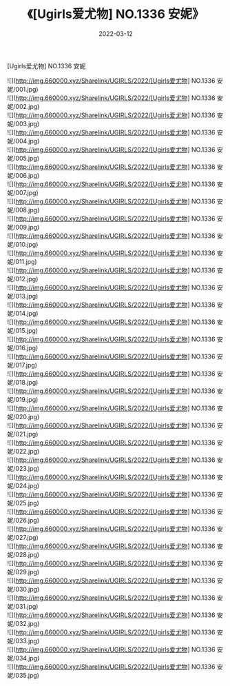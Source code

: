 ﻿---
layout: post
title:  《[Ugirls爱尤物] NO.1336 安妮》
date:   2022-03-12
img: http://img.660000.xyz/Sharelink/UGIRLS/2022/[Ugirls爱尤物] NO.1336 安妮/000.jpg
categories: [美女, 清纯, 唯美]
---

[Ugirls爱尤物] NO.1336 安妮

 ![](http://img.660000.xyz/Sharelink/UGIRLS/2022/[Ugirls爱尤物] NO.1336 安妮/001.jpg) <br>![](http://img.660000.xyz/Sharelink/UGIRLS/2022/[Ugirls爱尤物] NO.1336 安妮/002.jpg) <br>![](http://img.660000.xyz/Sharelink/UGIRLS/2022/[Ugirls爱尤物] NO.1336 安妮/003.jpg) <br>![](http://img.660000.xyz/Sharelink/UGIRLS/2022/[Ugirls爱尤物] NO.1336 安妮/004.jpg) <br>![](http://img.660000.xyz/Sharelink/UGIRLS/2022/[Ugirls爱尤物] NO.1336 安妮/005.jpg) <br>![](http://img.660000.xyz/Sharelink/UGIRLS/2022/[Ugirls爱尤物] NO.1336 安妮/006.jpg) <br>![](http://img.660000.xyz/Sharelink/UGIRLS/2022/[Ugirls爱尤物] NO.1336 安妮/007.jpg) <br>![](http://img.660000.xyz/Sharelink/UGIRLS/2022/[Ugirls爱尤物] NO.1336 安妮/008.jpg) <br>![](http://img.660000.xyz/Sharelink/UGIRLS/2022/[Ugirls爱尤物] NO.1336 安妮/009.jpg) <br>![](http://img.660000.xyz/Sharelink/UGIRLS/2022/[Ugirls爱尤物] NO.1336 安妮/010.jpg) <br>![](http://img.660000.xyz/Sharelink/UGIRLS/2022/[Ugirls爱尤物] NO.1336 安妮/011.jpg) <br>![](http://img.660000.xyz/Sharelink/UGIRLS/2022/[Ugirls爱尤物] NO.1336 安妮/012.jpg) <br>![](http://img.660000.xyz/Sharelink/UGIRLS/2022/[Ugirls爱尤物] NO.1336 安妮/013.jpg) <br>![](http://img.660000.xyz/Sharelink/UGIRLS/2022/[Ugirls爱尤物] NO.1336 安妮/014.jpg) <br>![](http://img.660000.xyz/Sharelink/UGIRLS/2022/[Ugirls爱尤物] NO.1336 安妮/015.jpg) <br>![](http://img.660000.xyz/Sharelink/UGIRLS/2022/[Ugirls爱尤物] NO.1336 安妮/016.jpg) <br>![](http://img.660000.xyz/Sharelink/UGIRLS/2022/[Ugirls爱尤物] NO.1336 安妮/017.jpg) <br>![](http://img.660000.xyz/Sharelink/UGIRLS/2022/[Ugirls爱尤物] NO.1336 安妮/018.jpg) <br>![](http://img.660000.xyz/Sharelink/UGIRLS/2022/[Ugirls爱尤物] NO.1336 安妮/019.jpg) <br>![](http://img.660000.xyz/Sharelink/UGIRLS/2022/[Ugirls爱尤物] NO.1336 安妮/020.jpg) <br>![](http://img.660000.xyz/Sharelink/UGIRLS/2022/[Ugirls爱尤物] NO.1336 安妮/021.jpg) <br>![](http://img.660000.xyz/Sharelink/UGIRLS/2022/[Ugirls爱尤物] NO.1336 安妮/022.jpg) <br>![](http://img.660000.xyz/Sharelink/UGIRLS/2022/[Ugirls爱尤物] NO.1336 安妮/023.jpg) <br>![](http://img.660000.xyz/Sharelink/UGIRLS/2022/[Ugirls爱尤物] NO.1336 安妮/024.jpg) <br>![](http://img.660000.xyz/Sharelink/UGIRLS/2022/[Ugirls爱尤物] NO.1336 安妮/025.jpg) <br>![](http://img.660000.xyz/Sharelink/UGIRLS/2022/[Ugirls爱尤物] NO.1336 安妮/026.jpg) <br>![](http://img.660000.xyz/Sharelink/UGIRLS/2022/[Ugirls爱尤物] NO.1336 安妮/027.jpg) <br>![](http://img.660000.xyz/Sharelink/UGIRLS/2022/[Ugirls爱尤物] NO.1336 安妮/028.jpg) <br>![](http://img.660000.xyz/Sharelink/UGIRLS/2022/[Ugirls爱尤物] NO.1336 安妮/029.jpg) <br>![](http://img.660000.xyz/Sharelink/UGIRLS/2022/[Ugirls爱尤物] NO.1336 安妮/030.jpg) <br>![](http://img.660000.xyz/Sharelink/UGIRLS/2022/[Ugirls爱尤物] NO.1336 安妮/031.jpg) <br>![](http://img.660000.xyz/Sharelink/UGIRLS/2022/[Ugirls爱尤物] NO.1336 安妮/032.jpg) <br>![](http://img.660000.xyz/Sharelink/UGIRLS/2022/[Ugirls爱尤物] NO.1336 安妮/033.jpg) <br>![](http://img.660000.xyz/Sharelink/UGIRLS/2022/[Ugirls爱尤物] NO.1336 安妮/034.jpg) <br>![](http://img.660000.xyz/Sharelink/UGIRLS/2022/[Ugirls爱尤物] NO.1336 安妮/035.jpg) <br>